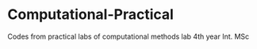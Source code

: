 # Computational-Practical

Codes from practical labs of computational methods lab 4th year Int. MSc
